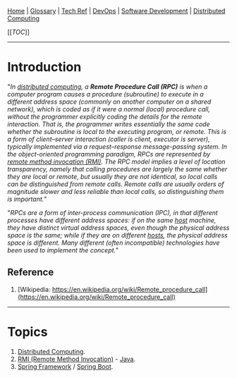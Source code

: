 [Home](/Slalom-LLC/Slalom-Consulting) | [Glossary](/Glossary) | [Tech Ref](/Tech-Ref) | [DevOps](/Tech-Ref/Software-Development/DevOps-\(Development-and-IT-Operations\)) | [Software Development](/Tech-Ref/Software-Development) | [Distributed Computing](/Tech-Ref/Software-Development/Distributed-Computing)

[[_TOC_]]

---
# Introduction
"_In [distributed computing](/Tech-Ref/Software-Development/Distributed-Computing), a ***Remote Procedure Call (RPC)*** is when a computer program causes a procedure (subroutine) to execute in a different address space (commonly on another computer on a shared network), which is coded as if it were a normal (local) procedure call, without the programmer explicitly coding the details for the remote interaction. That is, the programmer writes essentially the same code whether the subroutine is local to the executing program, or remote. This is a form of client–server interaction (caller is client, executor is server), typically implemented via a request–response message-passing system. In the object-oriented programming paradigm, RPCs are represented by [remote method invocation (RMI)](/Tech-Ref/Software-Development/Java/Java-Platform-Editions/Java-SE-\(Standard-Edition\)/RMI-\(Remote-Method-Invocation\)). The RPC model implies a level of location transparency, namely that calling procedures are largely the same whether they are local or remote, but usually they are not identical, so local calls can be distinguished from remote calls. Remote calls are usually orders of magnitude slower and less reliable than local calls, so distinguishing them is important._"

"_RPCs are a form of inter-process communication (IPC), in that different processes have different address spaces: if on the same [host](/Tech-Ref/Networking/Host) machine, they have distinct virtual address spaces, even though the physical address space is the same; while if they are on different [hosts](/Tech-Ref/Networking/Host), the physical address space is different. Many different (often incompatible) technologies have been used to implement the concept._"

## Reference
1. [Wikipedia: https://en.wikipedia.org/wiki/Remote_procedure_call](https://en.wikipedia.org/wiki/Remote_procedure_call)

---
# Topics
1. [Distributed Computing](/Tech-Ref/Software-Development/Distributed-Computing).
1. [RMI (Remote Method Invocation)](/Tech-Ref/Software-Development/Java/Java-Platform-Editions/Java-SE-\(Standard-Edition\)/RMI-\(Remote-Method-Invocation\)) - [Java](/Tech-Ref/Software-Development/Java).
1. [Spring Framework](/Tech-Ref/Software-Development/Java/Java-Platform-Editions/Jakarta-EE-\(Enterprise-Edition\)/Spring-Framework) / [Spring Boot](/Tech-Ref/Software-Development/Java/Java-Platform-Editions/Jakarta-EE-\(Enterprise-Edition\)/Spring-Framework/Spring-Boot).

